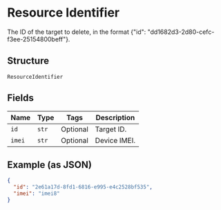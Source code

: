 
# Resource Identifier

The ID of the target to delete, in the format {"id": "dd1682d3-2d80-cefc-f3ee-25154800beff"}.

## Structure

`ResourceIdentifier`

## Fields

| Name | Type | Tags | Description |
|  --- | --- | --- | --- |
| `id` | `str` | Optional | Target ID. |
| `imei` | `str` | Optional | Device IMEI. |

## Example (as JSON)

```json
{
  "id": "2e61a17d-8fd1-6816-e995-e4c2528bf535",
  "imei": "imei8"
}
```

